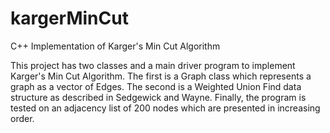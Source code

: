 # kargerMinCut
C++ Implementation of Karger's Min Cut Algorithm

This project has two classes and a main driver program to implement Karger's Min Cut Algorithm. The first is a Graph class which represents a 
graph as a vector of Edges. The second is a Weighted Union Find data structure as described in Sedgewick and Wayne. Finally, the 
program is tested on an adjacency list of 200 nodes which are presented in increasing order. 
